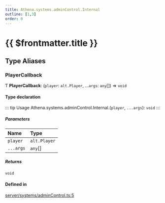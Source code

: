 ```yaml
---
title: Athena.systems.adminControl.Internal
outline: [1,3]
order: 0
---
```


# {{ $frontmatter.title }}


## Type Aliases

### PlayerCallback

Ƭ **PlayerCallback**: (`player`: `alt.Player`, ...`args`: `any`[]) => `void`

#### Type declaration

::: tip Usage
Athena.systems.adminControl.Internal.(`player`, `...args`): `void`
:::

##### Parameters

| Name | Type |
| :------ | :------ |
| `player` | `alt.Player` |
| `...args` | `any`[] |

##### Returns

`void`

#### Defined in

[server/systems/adminControl.ts:5](https://github.com/Stuyk/altv-athena/blob/8d130a5/src/core/server/systems/adminControl.ts#L5)
